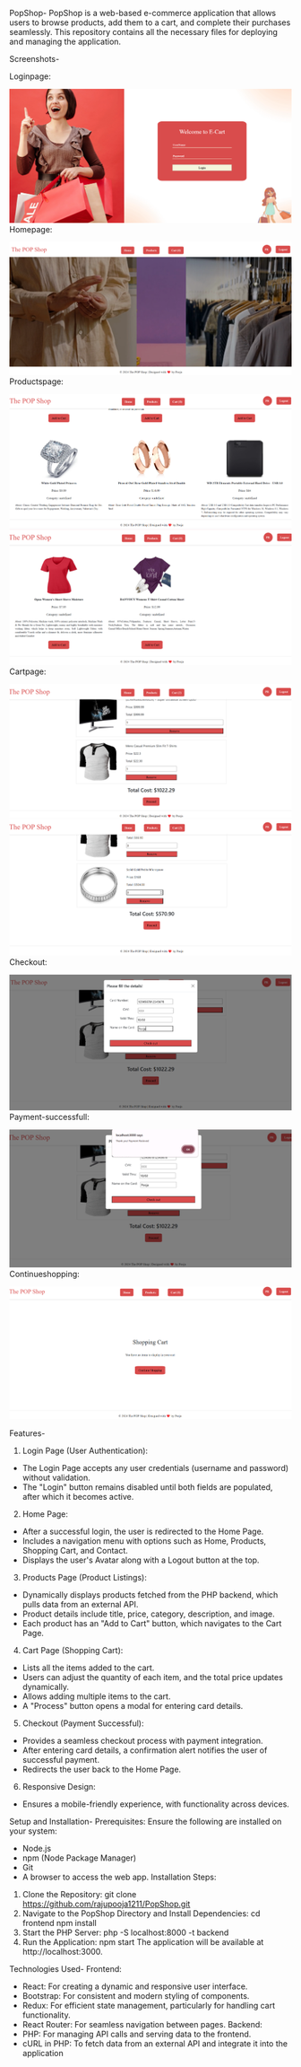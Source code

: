 PopShop-
PopShop is a web-based e-commerce application that allows users to browse products, add them to a cart, and complete their purchases seamlessly. This repository contains all the necessary files for deploying and managing the application.

Screenshots-

Loginpage:

![alt text](image.png)
Homepage:

![alt text](image-1.png)
Productspage:

![alt text](image-2.png)![alt text](image-3.png)
Cartpage:

![alt text](image-4.png)![alt text](image-8.png)
Checkout:

![alt text](image-5.png)
Payment-successfull:

![alt text](image-6.png)
Continueshopping:

![alt text](image-7.png)

Features-
1. Login Page (User Authentication):
* The Login Page accepts any user credentials (username and password) without validation.
* The "Login" button remains disabled until both fields are populated, after which it becomes active.
2. Home Page:
* After a successful login, the user is redirected to the Home Page.
* Includes a navigation menu with options such as Home, Products, Shopping Cart, and Contact.
* Displays the user's Avatar along with a Logout button at the top.
3. Products Page (Product Listings):
* Dynamically displays products fetched from the PHP backend, which pulls data from an external API.
* Product details include title, price, category, description, and image.
* Each product has an "Add to Cart" button, which navigates to the Cart Page.
4. Cart Page (Shopping Cart):
* Lists all the items added to the cart.
* Users can adjust the quantity of each item, and the total price updates dynamically.
* Allows adding multiple items to the cart.
* A "Process" button opens a modal for entering card details.
5. Checkout (Payment Successful):
* Provides a seamless checkout process with payment integration.
* After entering card details, a confirmation alert notifies the user of successful payment.
* Redirects the user back to the Home Page.
6. Responsive Design:
* Ensures a mobile-friendly experience, with functionality across devices.

Setup and Installation-
Prerequisites:
Ensure the following are installed on your system:
* Node.js
* npm (Node Package Manager)
* Git
* A browser to access the web app.
Installation Steps:
1. Clone the Repository:
git clone https://github.com/rajupooja1211/PopShop.git
2. Navigate to the PopShop Directory and Install Dependencies:
cd frontend
npm install
3. Start the PHP Server:
php -S localhost:8000 -t backend
4. Run the Application:
npm start
The application will be available at http://localhost:3000.

Technologies Used-
Frontend:
* React: For creating a dynamic and responsive user interface.
* Bootstrap: For consistent and modern styling of components.
* Redux: For efficient state management, particularly for handling cart functionality.
* React Router: For seamless navigation between pages.
Backend:
* PHP: For managing API calls and serving data to the frontend.
* cURL in PHP: To fetch data from an external API and integrate it into the application



